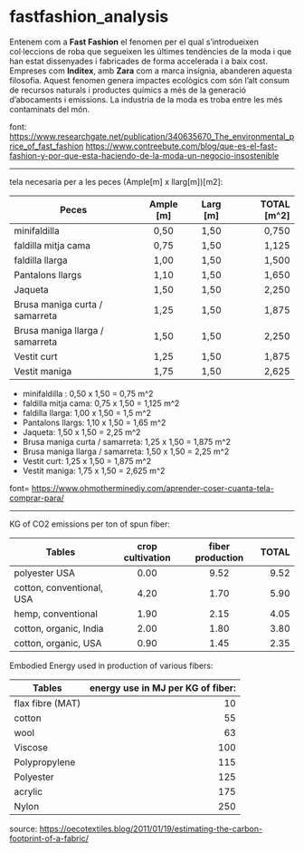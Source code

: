 # fastfashion_analysis


Entenem com a **Fast Fashion** el fenomen per el qual s’introdueixen col·leccions de roba que segueixen les últimes tendències de la moda i que han estat dissenyades i fabricades de forma accelerada i a baix cost. Empreses com __Inditex__, amb __Zara__ com a marca insígnia, abanderen aquesta filosofia. 
Aquest fenomen genera impactes ecològics com són l’alt consum de recursos naturals i productes químics a més de la generació d’abocaments i emissions. La industria de la moda es troba entre les més contaminats del món. 



font: https://www.researchgate.net/publication/340635670_The_environmental_price_of_fast_fashion
https://www.contreebute.com/blog/que-es-el-fast-fashion-y-por-que-esta-haciendo-de-la-moda-un-negocio-insostenible



--------------

tela necesaria per a les peces (Ample[m] x llarg[m])[m2]:

| Peces                           | Ample [m] | Larg [m] | TOTAL [m^2] |
| ------------------------------- |:---------:| :-------:|------------:|
| minifaldilla                    |   0,50    |   1,50   |    0,750    |
| faldilla mitja cama             |   0,75    |   1,50   |    1,125    |
| faldilla llarga                 |   1,00    |   1,50   |    1,500    |
| Pantalons llargs                |   1,10    |   1,50   |    1,650    |
| Jaqueta                         |   1,50    |   1,50   |    2,250    |
| Brusa maniga curta / samarreta  |   1,25    |   1,50   |    1,875    |
| Brusa maniga llarga / samarreta |   1,50    |   1,50   |    2,250    |
| Vestit curt                     |   1,25    |   1,50   |    1,875    |
| Vestit maniga                   |   1,75    |   1,50   |    2,625    |


- minifaldilla : 0,50 x 1,50 = 0,75 m^2
- faldilla mitja cama: 0,75 x 1,50 = 1,125 m^2
- faldilla llarga: 1,00 x 1,50 = 1,5 m^2
- Pantalons llargs: 1,10 x 1,50 = 1,65 m^2
- Jaqueta: 1,50 x 1,50 = 2,25 m^2
- Brusa maniga curta / samarreta: 1,25 x 1,50 = 1,875 m^2
- Brusa maniga llarga / samarreta: 1,50 x 1,50 = 2,25 m^2
- Vestit curt: 1,25 x 1,50 = 1,875 m^2
- Vestit maniga: 1,75 x 1,50 = 2,625 m^2

font= https://www.ohmotherminediy.com/aprender-coser-cuanta-tela-comprar-para/

--------------


KG of CO2 emissions per ton of spun fiber:

| Tables                     | crop cultivation  | fiber production  | TOTAL |
| -------------------------- |:-----------------:| :----------------:|------:|
| polyester USA              | 0.00              | 9.52              | 9.52  |
| cotton, conventional, USA  | 4.20              | 1.70              | 5.90  |
| hemp, conventional         | 1.90              | 2.15              | 4.05  |
| cotton, organic, India     | 2.00              | 1.80              | 3.80  |
| cotton, organic, USA       | 0.90              | 1.45              | 2.35  |



Embodied Energy used in production of various fibers:

| Tables            | energy use in MJ per KG of fiber: |
| ------------------|----------------------------------:|
| flax fibre (MAT)  | 10                                |
| cotton            | 55                                |
| wool              | 63                                |
| Viscose           | 100                               |
| Polypropylene     | 115                               | 
| Polyester         | 125                               | 
| acrylic           | 175                               | 
| Nylon             | 250                               | 


source: https://oecotextiles.blog/2011/01/19/estimating-the-carbon-footprint-of-a-fabric/

